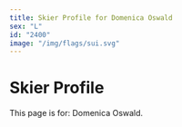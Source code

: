 ```yaml
---
title: Skier Profile for Domenica Oswald
sex: "L"
id: "2400"
image: "/img/flags/sui.svg" 
---
```


# Skier Profile

This page is for: Domenica Oswald.
    